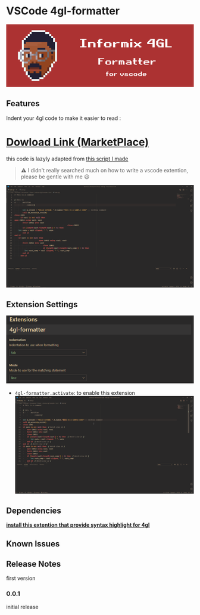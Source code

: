 # VSCode 4gl-formatter

![banner](https://github.com/Di-KaZ/vscode-4gl-formatter/blob/main/img/ifx-4gl-formatter.png)
## Features

Indent your 4gl code to make it easier to read :

# [Dowload Link (MarketPlace)](https://marketplace.visualstudio.com/items?itemName=GEETMOUSSED.4gl-formatter)
this code is lazyly adapted from [this script I made](https://github.com/Di-KaZ/informix-4gl-formatter)

> ⚠ I didn't really searched much on how to write a vscode extention, please be gentle with me 😃

![preview](https://github.com/Di-KaZ/vscode-4gl-formatter/blob/main/img/preview.gif)

## Extension Settings
![preview](https://github.com/Di-KaZ/vscode-4gl-formatter/blob/main/img/preview_settings.PNG)

* `4gl-formatter.activate`: to enable this extension
![preview](https://github.com/Di-KaZ/vscode-4gl-formatter/blob/main/img/How_to_enable.gif)


## Dependencies

[**install this extention that provide syntax highlight for 4gl**](https://marketplace.visualstudio.com/items?itemName=eurrutia.ifx-4gl)

## Known Issues


## Release Notes

first version
### 0.0.1

initial release
